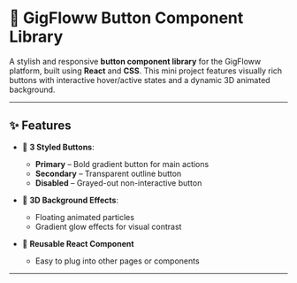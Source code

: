 # 🚀 GigFloww Button Component Library

A stylish and responsive **button component library** for the GigFloww platform, built using **React** and **CSS**. This mini project features visually rich buttons with interactive hover/active states and a dynamic 3D animated background.

---

## ✨ Features

- 🔘 **3 Styled Buttons**:
  - **Primary** – Bold gradient button for main actions
  - **Secondary** – Transparent outline button
  - **Disabled** – Grayed-out non-interactive button

- 🪩 **3D Background Effects**:
  - Floating animated particles
  - Gradient glow effects for visual contrast

- 🔁 **Reusable React Component**
  - Easy to plug into other pages or components

---



